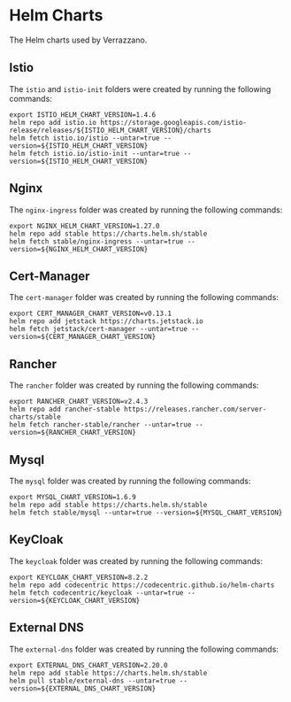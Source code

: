 # Helm Charts

The Helm charts used by Verrazzano.

## Istio

The `istio` and `istio-init` folders were created by running the following commands:

```
export ISTIO_HELM_CHART_VERSION=1.4.6
helm repo add istio.io https://storage.googleapis.com/istio-release/releases/${ISTIO_HELM_CHART_VERSION}/charts
helm fetch istio.io/istio --untar=true --version=${ISTIO_HELM_CHART_VERSION}
helm fetch istio.io/istio-init --untar=true --version=${ISTIO_HELM_CHART_VERSION}
```

## Nginx

The `nginx-ingress` folder was created by running the following commands:

```
export NGINX_HELM_CHART_VERSION=1.27.0
helm repo add stable https://charts.helm.sh/stable
helm fetch stable/nginx-ingress --untar=true --version=${NGINX_HELM_CHART_VERSION}
```

## Cert-Manager

The `cert-manager` folder was created by running the following commands:

```
export CERT_MANAGER_CHART_VERSION=v0.13.1
helm repo add jetstack https://charts.jetstack.io
helm fetch jetstack/cert-manager --untar=true --version=${CERT_MANAGER_CHART_VERSION}
```

## Rancher

The `rancher` folder was created by running the following commands:

```
export RANCHER_CHART_VERSION=v2.4.3
helm repo add rancher-stable https://releases.rancher.com/server-charts/stable
helm fetch rancher-stable/rancher --untar=true --version=${RANCHER_CHART_VERSION}
```

## Mysql

The `mysql` folder was created by running the following commands:

```
export MYSQL_CHART_VERSION=1.6.9
helm repo add stable https://charts.helm.sh/stable
helm fetch stable/mysql --untar=true --version=${MYSQL_CHART_VERSION}
```

## KeyCloak

The `keycloak` folder was created by running the following commands:

```
export KEYCLOAK_CHART_VERSION=8.2.2
helm repo add codecentric https://codecentric.github.io/helm-charts
helm fetch codecentric/keycloak --untar=true --version=${KEYCLOAK_CHART_VERSION}
```

## External DNS

The `external-dns` folder was created by running the following commands:


```
export EXTERNAL_DNS_CHART_VERSION=2.20.0
helm repo add stable https://charts.helm.sh/stable
helm pull stable/external-dns --untar=true --version=${EXTERNAL_DNS_CHART_VERSION}
```

